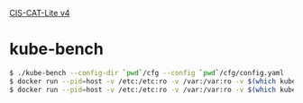 [CIS-CAT-Lite v4](https://learn.cisecurity.org/e/799323/l-799323-2019-11-15-3v7x/2mnnf/198825156?h=vuLqyqzZv2qvju521ZICI2dQ36pvqi-vG-hC6OkykxU)

# kube-bench
```bash
$ ./kube-bench --config-dir `pwd`/cfg --config `pwd`/cfg/config.yaml
$ docker run --pid=host -v /etc:/etc:ro -v /var:/var:ro -v $(which kubectl):/usr/local/mount-from-host/bin/kubectl -t aquasec/kube-bench:latest run --targets=master --version 1.20
$ docker run --pid=host -v /etc:/etc:ro -v /var:/var:ro -v $(which kubectl):/usr/local/mount-from-host/bin/kubectl -t aquasec/kube-bench:latest run --targets=master --version 1.20
```




